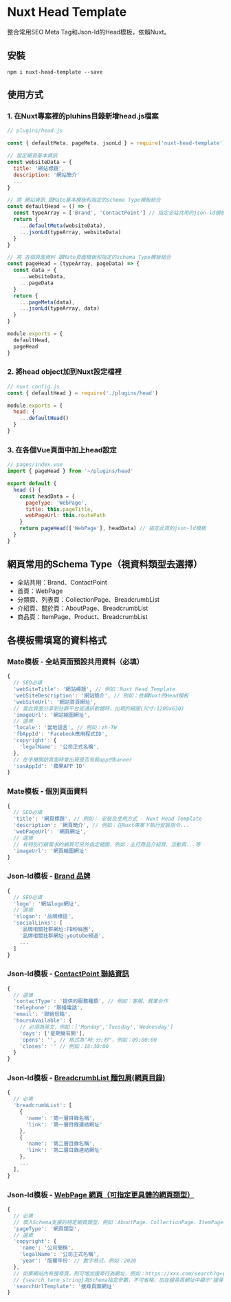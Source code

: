 # Nuxt Head Template
整合常用SEO Meta Tag和Json-ld的Head模板，依賴Nuxt。

## 安裝
```
npm i nuxt-head-template --save
```

## 使用方式

### 1. 在Nuxt專案裡的pluhins目錄新增head.js檔案
```js
// plugins/head.js

const { defaultMeta, pageMeta, jsonLd } = require('nuxt-head-template')

// 設定網頁基本資訊
const websiteData = {
  title: '網站標題',
  description: '網站簡介'
  ...
}

// 將 網站資訊 跟Mate基本模板和指定的schema Type模板結合
const defaultHead = () => {
  const typeArray = ['Brand', 'ContactPoint'] // 指定全站共用的json-ld模板
  return {
    ...defaultMeta(websiteData),
    ...jsonLd(typeArray, websiteData)
  }
}

// 將 各個頁面資料 跟Mate頁面模板和指定的schema Type模板結合
const pageHead = (typeArray, pageData) => {
  const data = {
    ...websiteData,
    ...pageData
  }
  return {
    ...pageMeta(data),
    ...jsonLd(typeArray, data)
  }
}

module.exports = {
  defaultHead,
  pageHead
}

```

### 2. 將head object加到Nuxt設定檔裡
```js
// nuxt.config.js
const { defaultHead } = require('./plugins/head')

module.exports = {
  head: {
    ...defaultHead()
  }
}
```
### 3. 在各個Vue頁面中加上head設定
```js
// pages/index.vue
import { pageHead } from '~/plugins/head'

export default {
  head () {
    const headData = {
      pageType: 'WebPage',
      title: this.pageTitle,
      webPageUrl: this.routePath
    }
    return pageHead(['WebPage'], headData) // 指定此頁的json-ld模板
  }
}
```

## 網頁常用的Schema Type（視資料類型去選擇）
- 全站共用：Brand、ContactPoint
- 首頁：WebPage
- 分類頁、列表頁：CollectionPage、BreadcrumbList
- 介紹頁、關於頁：AboutPage、BreadcrumbList
- 商品頁：ItemPage、Product、BreadcrumbList



## 各模板需填寫的資料格式

### Mate模板 - 全站頁面預設共用資料（必填）

```js
{
  // SEO必填
  'webSiteTitle': '網站標題', // 例如：Nuxt Head Template
  'webSiteDescription': '網站簡介', // 例如：依賴Nuxt的Head模板
  'webSiteUrl': '網站首頁網址',
  // 當此頁面分享到社群平台或通訊軟體時，出現的縮圖(尺寸:1200x630)
  'imageUrl': '網站縮圖網址',
  // 選填
  'locale': '當地語言', // 例如：zh-TW
  'fbAppId': 'Facebook應用程式ID',
  'copyright': {
    'legalName': '公司正式名稱',
  },
  // 在手機開啟頁面時會出現是否有裝app的banner
  'iosAppId': '蘋果APP ID'
}
```

### Mate模板 - 個別頁面資料

```js
{
  // SEO必填
  'title': '網頁標題', // 例如： 安裝及使用方式 - Nuxt Head Template
  'description': '網頁簡介', // 例如：在Nuxt專案下執行安裝指令...
  'webPageUrl': '網頁網址',
  // 選填
  // 有特別行銷需求的網頁可另外指定縮圖，例如：主打商品介紹頁、活動頁...等
  'imageUrl': '網頁縮圖網址'
}
```

### Json-ld模板 - [Brand 品牌](https://schema.org/Brand)
```js
{
  // SEO必填
  'logo': '網站logo網址',
  // 選填
  'slogan': '品牌標語',
  'socialLinks': [
    '品牌相關社群網址:FB粉絲團',
    '品牌相關社群網址:youtube頻道',
    ...
  ] 
}
```


### Json-ld模板 - [ContactPoint 聯絡資訊](https://schema.org/ContactPoint)
```js
{
  // 選填
  'contactType': '提供的服務種類', // 例如：客服、異業合作
  'telephone': '聯絡電話',
  'email': '聯絡信箱',
  'hoursAvailable': {
    // 必須為英文，例如：['Monday','Tuesday','Wednesday']
    'days': ['星期幾有開'], 
    'opens': '', // 格式為"時:分:秒"，例如：09:00:00
    'closes': '' // 例如：18:30:00
  }
}
```

### Json-ld模板 - [BreadcrumbList 麵包屑(網頁目錄)](https://schema.org/BreadcrumbList)
```js
{
  // 必填
  'breadcrumbList': [
    {
      'name': '第一層目錄名稱',
      'link': '第一層目錄連結網址'
    },
    {
      'name': '第二層目錄名稱',
      'link': '第二層目錄連結網址'
    },
    ...
  ],
}
```

### Json-ld模板 - [WebPage 網頁（可指定更具體的網頁類型）](https://schema.org/WebPage)
```js
{
  // 必填
  // 填入Schema支援的特定網頁類型，例如：AboutPage、CollectionPage、ItemPage...等
  'pageType': '網頁類型',
  // 選填
  'copyright': {
    'name': '公司簡稱',
    'legalName': '公司正式名稱',
    'year': '版權年份' // 數字格式，例如：2020 
  },
  // 如果網站內有搜尋頁，則可增加搜尋行為網址，例如：https://xxx.com/search?q={search_term_string}
  // {search_term_string}為Schema指定參數，不可省略，加在搜尋頁網址中顯示"搜尋字串"的位置
  'searchUrlTemplate': '搜尋頁面網址' 
}
```